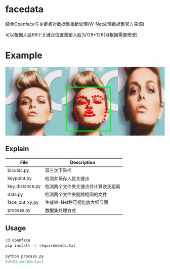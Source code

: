 # facedata
结合Openface与关键点对数据集重新处理(W-Net处理数据集官方来源)

可以根据人脸68个关键点位置重塑人脸为128*128(可根据需要修改)

# Example
<div style="display: flex; justify-content: center;">
    <img src="./img/image.png" width="200"/>
    <img src="./img/image_with_bb.png" width="200"/>
    <img src="./img/image_cropped.png" width="200"/>
</div>

## Explain
| File            | Description                       |
|-----------------|-----------------------------------|
| bicubic.py      | 双三次下采样                      |
| keypoint.py     | 检测并保存人脸关键点              |
| key_distance.py | 检测两个文件夹关键点并计算欧氏距离 |
| data.py         | 检测两个文件夹剔除相同的文件        |
| face_cut_xy.py  | 生成W-Net种可视化放大细节图       |
| process.py      | 数据集处理方式                   |





## Usage

```bash
cd openface
pip install -r requirements.txt

python process.py
#修改input和output
```

